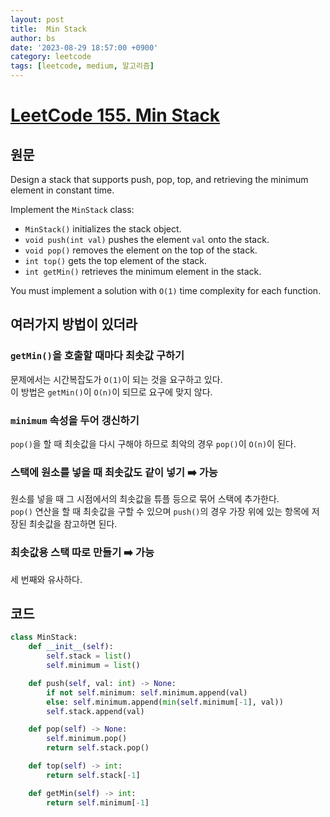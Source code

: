 ```yaml
---
layout: post
title:  Min Stack
author: bs
date: '2023-08-29 18:57:00 +0900'
category: leetcode
tags: [leetcode, medium, 알고리즘]
---
```


# [LeetCode 155. Min Stack](https://leetcode.com/problems/min-stack/)

## 원문
Design a stack that supports push, pop, top, and retrieving the minimum element in constant time.

Implement the `MinStack` class:

- `MinStack()` initializes the stack object.
- `void push(int val)` pushes the element `val` onto the stack.
- `void pop()` removes the element on the top of the stack.
- `int top()` gets the top element of the stack.
- `int getMin()` retrieves the minimum element in the stack.

You must implement a solution with `O(1)` time complexity for each function.

## 여러가지 방법이 있더라
### `getMin()`을 호출할 때마다 최솟값 구하기
문제에서는 시간복잡도가 `O(1)`이 되는 것을 요구하고 있다.<br>
이 방법은 `getMin()`이 `O(n)`이 되므로 요구에 맞지 않다.

### `minimum` 속성을 두어 갱신하기
`pop()`을 할 때 최솟값을 다시 구해야 하므로 최악의 경우 `pop()`이 `O(n)`이 된다.

### 스택에 원소를 넣을 때 최솟값도 같이 넣기 :arrow_right: 가능
원소를 넣을 때 그 시점에서의 최솟값을 튜플 등으로 묶어 스택에 추가한다.<br>
`pop()` 연산을 할 때 최솟값을 구할 수 있으며 `push()`의 경우 가장 위에 있는 항목에 저장된 최솟값을 참고하면 된다.

### 최솟값용 스택 따로 만들기 :arrow_right: 가능
세 번째와 유사하다.

## 코드
```python
class MinStack:
    def __init__(self):
        self.stack = list()
        self.minimum = list()

    def push(self, val: int) -> None:
        if not self.minimum: self.minimum.append(val)
        else: self.minimum.append(min(self.minimum[-1], val))
        self.stack.append(val)

    def pop(self) -> None:
        self.minimum.pop()
        return self.stack.pop()

    def top(self) -> int:
        return self.stack[-1]

    def getMin(self) -> int:
        return self.minimum[-1]
```